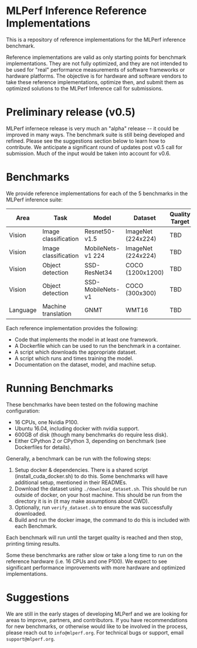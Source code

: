 # MLPerf Inference Reference Implementations

This is a repository of reference implementations for the MLPerf inference benchmark. 

Reference implementations are valid as only starting points for benchmark implementations. They are not fully optimized, and they are not intended to be used for "real" performance measurements of software frameworks or hardware platforms. The objective is for hardware and software vendors to take these reference implementations, optimize then, and submit them as optimized solutions to the MLPerf Inference call for submissions.

# Preliminary release (v0.5)

MLPerf infernece release is very much an "alpha" release -- it could be improved in many ways. The benchmark suite is still being developed and refined. Please see the suggestions section below to learn how to contribute. We anticipate a significant round of updates post v0.5 call for submission. Much of the input would be taken into account for v0.6.

# Benchmarks

We provide reference implementations for each of the 5 benchmarks in the MLPerf inference suite:


| Area     | Task                 | Model             | Dataset            | Quality Target | Latency Constraint |
|----------|----------------------|-------------------|--------------------|----------------|--------------------|
| Vision   | Image classification | Resnet50-v1.5     | ImageNet (224x224) | TBD            | TBD                |
| Vision   | Image classification | MobileNets-v1 224 | ImageNet (224x224) | TBD            | TBD                |
| Vision   | Object detection     | SSD-ResNet34      | COCO (1200x1200)   | TBD            | TBD                |
| Vision   | Object detection     | SSD-MobileNets-v1 | COCO (300x300)     | TBD            | TBD                |
| Language | Machine translation  | GNMT              | WMT16              | TBD            | TBD                |


Each reference implementation provides the following:
 
* Code that implements the model in at least one framework.
* A Dockerfile which can be used to run the benchmark in a container.
* A script which downloads the appropriate dataset.
* A script which runs and times training the model.
* Documentation on the dataset, model, and machine setup.

# Running Benchmarks

These benchmarks have been tested on the following machine configuration:

* 16 CPUs, one Nvidia P100.
* Ubuntu 16.04, including docker with nvidia support.
* 600GB of disk (though many benchmarks do require less disk).
* Either CPython 2 or CPython 3, depending on benchmark (see Dockerfiles for details).

Generally, a benchmark can be run with the following steps:

1. Setup docker & dependencies. There is a shared script (install_cuda_docker.sh) to do this. Some benchmarks will have additional setup, mentioned in their READMEs.
2. Download the dataset using `./download_dataset.sh`. This should be run outside of docker, on your host machine. This should be run from the directory it is in (it may make assumptions about CWD).
3. Optionally, run `verify_dataset.sh` to ensure the was successfully downloaded.
4. Build and run the docker image, the command to do this is included with each Benchmark. 

Each benchmark will run until the target quality is reached and then stop, printing timing results. 

Some these benchmarks are rather slow or take a long time to run on the reference hardware (i.e. 16 CPUs and one P100). We expect to see significant performance improvements with more hardware and optimized implementations. 

# Suggestions

We are still in the early stages of developing MLPerf and we are looking for areas to improve, partners, and contributors. If you have recommendations for new benchmarks, or otherwise would like to be involved in the process, please reach out to `info@mlperf.org`. For technical bugs or support, email `support@mlperf.org`.
